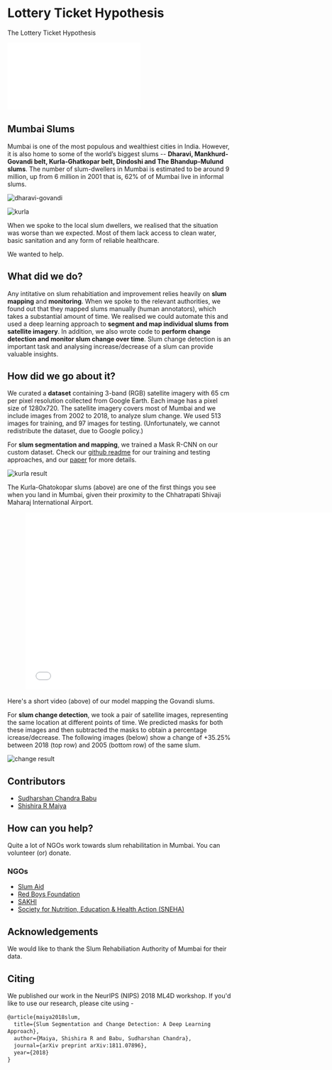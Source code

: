 # Lottery Ticket Hypothesis

The Lottery Ticket Hypothesis 

![intro-pic](/images/teaser_res18.pdf)


## Mumbai Slums

Mumbai is one of the most populous and wealthiest cities in India. However, it is also home to some of the world’s biggest slums -- **Dharavi, Mankhurd-Govandi belt, Kurla-Ghatkopar belt, Dindoshi and The Bhandup-Mulund slums**. The number of slum-dwellers in Mumbai is estimated to be around 9 million, up from 6 million in 2001 that is, 62% of of Mumbai live in informal slums.

![dharavi-govandi](/assets/images/dh-govandi.png)

![kurla](/assets/images/kurla.jpg)

When we spoke to the local slum dwellers, we realised that the situation was worse than we expected. Most of them lack access to clean water, basic sanitation and any form of reliable healthcare.

We wanted to help. 


## What did we do?

Any intitative on slum rehabitiation and improvement relies heavily on **slum mapping** and **monitoring**. When we spoke to the relevant authorities, we found out that they mapped slums manually (human annotators), which takes a substantial amount of time. We realised we could automate this and used a deep learning approach to **segment and map individual slums from satellite imagery**. In addition, we also wrote code to **perform change detection and monitor slum change over time**. Slum change detection is an important task and analysing increase/decrease of a slum can provide valuable insights.

## How did we go about it?

We curated a **dataset** containing 3-band (RGB) satellite imagery with 65 cm per pixel resolution
collected from Google Earth. Each image has a pixel size of 1280x720. The satellite imagery covers most of
Mumbai and we include images from 2002 to 2018, to analyze slum change. We used 513 images for training, and 97 images for testing. (Unfortunately, we cannot redistribute the dataset, due to Google policy.)

For **slum segmentation and mapping**, we trained a Mask R-CNN on our custom dataset. Check our [github readme](https://github.com/cbsudux/Mumbai-slum-segmentation/tree/master/slums) for our training and testing approaches, and our [paper](https://arxiv.org/abs/1811.07896) for more details.  

![kurla result](/assets/images/kurla-result_2.png)

The Kurla-Ghatokopar slums (above) are one of the first things you see when you land in Mumbai, given their proximity to the Chhatrapati Shivaji Maharaj International Airport.
<div class = 'center'>
<div class="video">
    <figure>
        <iframe  width="720" height="400" src="//www.youtube.com/embed/lRMQpQf8bi8" frameborder="0" allowfullscreen></iframe>
    </figure>
</div>
</div>

Here's a short video (above) of our model mapping the Govandi slums.  

For **slum change detection**, we took a pair of satellite images, representing the same location at different points of time. We predicted masks for both these images and then subtracted the masks to obtain a percentage icrease/decrease. The following images (below) show a change of +35.25% between 2018 (top row) and 2005 (bottom row) of the same slum.    

![change result](/assets/images/change.png)


## Contributors

- [Sudharshan Chandra Babu](http://github.com/cbsudux)
- [Shishira R Maiya](https://github.com/abhyantrika)

## How can you help?

Quite a lot of NGOs work towards slum rehabilitation in Mumbai. You can volunteer (or) donate.  

### NGOs 

- [Slum Aid](http://slumaid.org/)
- [Red Boys Foundation](http://www.redboysfoundation.com/)
- [SAKHI](http://sakhiforgirlseducation.org/)
- [Society for Nutrition, Education & Health Action (SNEHA)](http://snehamumbai.org/)

## Acknowledgements

We would like to thank the Slum Rehabiliation Authority of Mumbai for their data.

## Citing

We published our work in the NeurIPS (NIPS) 2018 ML4D workshop. If you'd like to use our research, please cite using - 
```
@article{maiya2018slum,
  title={Slum Segmentation and Change Detection: A Deep Learning Approach},
  author={Maiya, Shishira R and Babu, Sudharshan Chandra},
  journal={arXiv preprint arXiv:1811.07896},
  year={2018}
}
```




